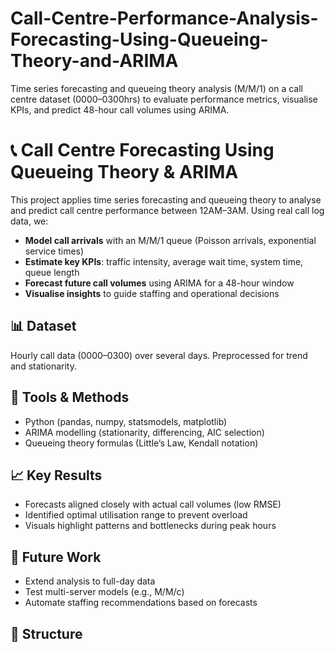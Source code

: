# Call-Centre-Performance-Analysis-Forecasting-Using-Queueing-Theory-and-ARIMA
Time series forecasting and queueing theory analysis (M/M/1) on a call centre dataset (0000–0300hrs) to evaluate performance metrics, visualise KPIs, and predict 48-hour call volumes using ARIMA.

# 📞 Call Centre Forecasting Using Queueing Theory & ARIMA

This project applies time series forecasting and queueing theory to analyse and predict call centre performance between 12AM–3AM. Using real call log data, we:

- **Model call arrivals** with an M/M/1 queue (Poisson arrivals, exponential service times)
- **Estimate key KPIs**: traffic intensity, average wait time, system time, queue length
- **Forecast future call volumes** using ARIMA for a 48-hour window
- **Visualise insights** to guide staffing and operational decisions

## 📊 Dataset
Hourly call data (0000–0300) over several days. Preprocessed for trend and stationarity.

## 🔧 Tools & Methods
- Python (pandas, numpy, statsmodels, matplotlib)
- ARIMA modelling (stationarity, differencing, AIC selection)
- Queueing theory formulas (Little’s Law, Kendall notation)

## 📈 Key Results
- Forecasts aligned closely with actual call volumes (low RMSE)
- Identified optimal utilisation range to prevent overload
- Visuals highlight patterns and bottlenecks during peak hours

## 🚀 Future Work
- Extend analysis to full-day data
- Test multi-server models (e.g., M/M/c)
- Automate staffing recommendations based on forecasts

## 📁 Structure
